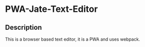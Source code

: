 # PWA-Jate-Text-Editor

## Description
This is a browser based text editor, it is a PWA and uses webpack.
